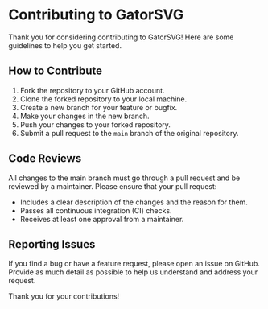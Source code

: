 # Contributing to GatorSVG

Thank you for considering contributing to GatorSVG! Here are some guidelines to help you get started.

## How to Contribute

1. Fork the repository to your GitHub account.
2. Clone the forked repository to your local machine.
3. Create a new branch for your feature or bugfix.
4. Make your changes in the new branch.
5. Push your changes to your forked repository.
6. Submit a pull request to the `main` branch of the original repository.

## Code Reviews

All changes to the main branch must go through a pull request and be reviewed by a maintainer. Please ensure that your pull request:

- Includes a clear description of the changes and the reason for them.
- Passes all continuous integration (CI) checks.
- Receives at least one approval from a maintainer.

## Reporting Issues

If you find a bug or have a feature request, please open an issue on GitHub. Provide as much detail as possible to help us understand and address your request.

Thank you for your contributions!

